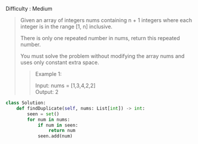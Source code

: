 Difficulty : Medium 

>Given an array of integers nums containing n + 1 integers where each integer is in the range [1, n] inclusive.
>
>There is only one repeated number in nums, return this repeated number.
>
>You must solve the problem without modifying the array nums and uses only constant extra space.
>
>>Example 1:  
>>
>>Input: nums = [1,3,4,2,2]  
>>Output: 2  

```python
class Solution:
    def findDuplicate(self, nums: List[int]) -> int:
        seen = set()
        for num in nums:
            if num in seen:
                return num
            seen.add(num)
```
